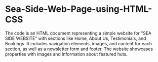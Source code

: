 # Sea-Side-Web-Page-using-HTML-CSS
The code is an HTML document representing a simple website for "SEA SIDE WEBSITE" with sections like Home, About Us, Testimonials, and Bookings. It includes navigation elements, images, and content for each section, as well as a newsletter form and footer. The website showcases properties with images and information about featured huts.
